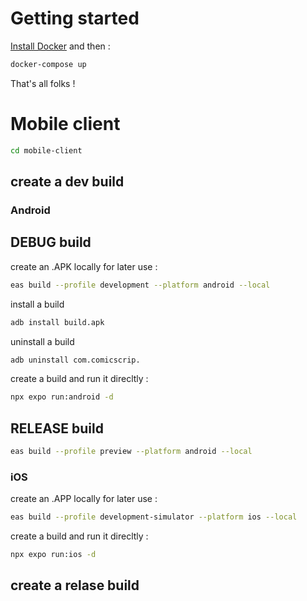 # Getting started

[Install Docker](https://www.docker.com/products/docker-desktop/) and then :

```sh
docker-compose up
```

That's all folks !

# Mobile client

```sh
cd mobile-client
```

## create a dev build

### Android

## DEBUG build

create an .APK locally for later use :

```sh
eas build --profile development --platform android --local
```

install a build

```sh
adb install build.apk
```

uninstall a build

```sh
adb uninstall com.comicscrip.
```

create a build and run it direcltly :

```sh
npx expo run:android -d
```

## RELEASE build

```sh
eas build --profile preview --platform android --local
```

### iOS

create an .APP locally for later use :

```sh
eas build --profile development-simulator --platform ios --local
```

create a build and run it direcltly :

```sh
npx expo run:ios -d
```

## create a relase build
